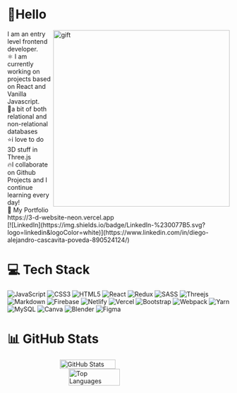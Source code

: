 # 🙂Hello
<img alt='gift' width='400' align='right' src='https://miro.medium.com/max/1000/1*dcL4QoY64t9rOsLQpNYwJg.gif'>
I am an entry level frontend developer.
<br>⚛️ I am currently working on projects based on React and Vanilla Javascript.
<br>🧱a bit of both relational and non-relational databases
<br>⭐i love to do 3D stuff in Three.js
<br>🔥I collaborate on Github Projects and I continue learning every day!<br>👜 My Portfolio https://3-d-website-neon.vercel.app
<br> [![LinkedIn](https://img.shields.io/badge/LinkedIn-%230077B5.svg?logo=linkedin&logoColor=white)](https://www.linkedin.com/in/diego-alejandro-cascavita-poveda-890524124/) 

# 💻 Tech Stack
![JavaScript](https://img.shields.io/badge/javascript-%23323330.svg?style=flat&logo=javascript&logoColor=%23F7DF1E) ![CSS3](https://img.shields.io/badge/css3-%231572B6.svg?style=flat&logo=css3&logoColor=white) ![HTML5](https://img.shields.io/badge/html5-%23E34F26.svg?style=flat&logo=html5&logoColor=white) ![React](https://img.shields.io/badge/react-%2320232a.svg?style=flat&logo=react&logoColor=%2361DAFB) ![Redux](https://img.shields.io/badge/redux-%23593d88.svg?style=flat&logo=redux&logoColor=white) ![SASS](https://img.shields.io/badge/SASS-hotpink.svg?style=flat&logo=SASS&logoColor=white) ![Threejs](https://img.shields.io/badge/threejs-black?style=flat&logo=three.js&logoColor=white) ![Markdown](https://img.shields.io/badge/markdown-%23000000.svg?style=flat&logo=markdown&logoColor=white) ![Firebase](https://img.shields.io/badge/firebase-%23039BE5.svg?style=flat&logo=firebase) ![Netlify](https://img.shields.io/badge/netlify-%23000000.svg?style=flat&logo=netlify&logoColor=#00C7B7) ![Vercel](https://img.shields.io/badge/vercel-%23000000.svg?style=flat&logo=vercel&logoColor=white) ![Bootstrap](https://img.shields.io/badge/bootstrap-%23563D7C.svg?style=flat&logo=bootstrap&logoColor=white)  ![Webpack](https://img.shields.io/badge/webpack-%238DD6F9.svg?style=flat&logo=webpack&logoColor=black) ![Yarn](https://img.shields.io/badge/yarn-%232C8EBB.svg?style=flat&logo=yarn&logoColor=white) ![MySQL](https://img.shields.io/badge/mysql-%2300f.svg?style=flat&logo=mysql&logoColor=white) ![Canva](https://img.shields.io/badge/Canva-%2300C4CC.svg?style=flat&logo=Canva&logoColor=white) ![Blender](https://img.shields.io/badge/blender-%23F5792A.svg?style=flat&logo=blender&logoColor=white) 	![Figma](https://img.shields.io/badge/figma-%23F24E1E.svg?style=flat&logo=figma&logoColor=white)

# 📊 GitHub Stats

<div style="display:flex; flex-wrap: wrap; justify-content:center;">
  <img src="https://github-readme-stats.vercel.app/api?username=DiegoCascavita&theme=dark&hide_border=false&include_all_commits=true&count_private=true" alt="GitHub Stats" style="width: 50%; margin-right: 15px;">
  <img src="https://github-readme-stats.vercel.app/api/top-langs/?username=DiegoCascavita&theme=dark&hide_border=false&include_all_commits=true&count_private=true&layout=compact" alt="Top Languages" style="width: 48%; margin-left: 15px;">
</div>

